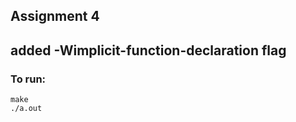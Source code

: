## Assignment 4

## added -Wimplicit-function-declaration flag

### To run: 
<code>make</code> </br>
<code>./a.out</code> 
